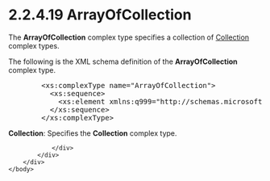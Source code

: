 <html dir="LTR" xmlns:mshelp="http://msdn.microsoft.com/mshelp" xmlns:ddue="http://ddue.schemas.microsoft.com/authoring/2003/5" xmlns:xlink="http://www.w3.org/1999/xlink" xmlns:tool="http://www.microsoft.com/tooltip">
    <head>
        <meta http-equiv="Content-Type" content="text/html; CHARSET=utf-8"></meta>
        <meta name="save" content="history"></meta>
        <title>2.2.4.19 ArrayOfCollection</title>
        <xml>
            <mshelp:toctitle title="2.2.4.19 ArrayOfCollection"></mshelp:toctitle>
            <mshelp:rltitle title="[MS-SSMDSWS-15]: ArrayOfCollection"></mshelp:rltitle>
            <mshelp:keyword index="A" term="2fced154-4ef4-4e9e-acfa-b02225db4ae4"></mshelp:keyword>
            <mshelp:attr name="DCSext.ContentType" value="open specification"></mshelp:attr>
            <mshelp:attr name="AssetID" value="2fced154-4ef4-4e9e-acfa-b02225db4ae4"></mshelp:attr>
            <mshelp:attr name="TopicType" value="kbRef"></mshelp:attr>
            <mshelp:attr name="DCSext.Title" value="[MS-SSMDSWS-15]: ArrayOfCollection" />
        </xml>
    </head>
    <body>
        <div id="header">
            <h1 class="heading">2.2.4.19 ArrayOfCollection</h1>
        </div>
        <div id="mainSection">
            <div id="mainBody">
                <div id="allHistory" class="saveHistory"></div>
                <div id="sectionSection0" class="section" name="collapseableSection">
                    

<p>The <b>ArrayOfCollection</b> complex type specifies a
collection of <a href="f1e9258d-12a4-4421-93ca-a3aa86921272.html">Collection</a>
complex types.</p>

<p>The following is the XML schema definition of the <b>ArrayOfCollection</b>
complex type.</p>

<dl>
<dd>
<div><pre>   &lt;xs:complexType name=&quot;ArrayOfCollection&quot;&gt;
     &lt;xs:sequence&gt;
       &lt;xs:element xmlns:q999=&quot;http://schemas.microsoft.com/sqlserver/masterdataservices/2009/09&quot; minOccurs=&quot;0&quot; maxOccurs=&quot;unbounded&quot; name=&quot;Collection&quot; nillable=&quot;true&quot; type=&quot;q999:Collection&quot; xmlns:xs=&quot;http://www.w3.org/2001/XMLSchema&quot; /&gt;
     &lt;/xs:sequence&gt;
   &lt;/xs:complexType&gt;
</pre></div>
</dd></dl>

<p><b>Collection</b>: Specifies the <b>Collection</b>
complex type. </p>


                </div>
            </div>
        </div>
    </body>
</html>